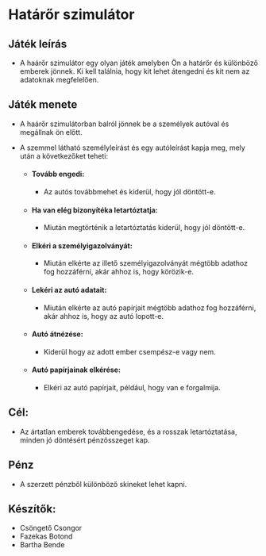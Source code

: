 # **Határőr szimulátor**

## **Játék leírás**

- A haárőr szimulátor egy olyan játék amelyben Ön a határőr és különböző emberek jönnek. Ki kell találnia, hogy kit lehet átengedni és kit nem az adatoknak megfelelően.

## **Játék menete**

- A haárőr szimulátorban balról jönnek be a személyek autóval és megállnak ön előtt.
- A szemmel látható személyleírást és egy autóleírást kapja meg, mely után a következőket teheti:

  - #### Tovább engedi:
    - Az autós továbbmehet és kiderül, hogy jól döntött-e. 
  - #### Ha van elég bizonyítéka letartóztatja:
    - Miután megtörténik a letartóztatás kiderül, hogy jól döntött-e.
  - #### Elkéri a személyigazolványát:
    - Miután elkérte az illető személyigazolványát mégtöbb adathoz fog hozzáférni, akár ahhoz is, hogy körözik-e.
  - #### Lekéri az autó adatait:
    - Miután elkérte az autó papírjait mégtöbb adathoz fog hozzáférni, akár ahhoz is, hogy az autó lopott-e.
  - #### Autó átnézése:
    - Kiderül hogy az adott ember csempész-e vagy nem.
  - #### Autó papírjainak elkérése:
    - Elkéri az autó papírjait, például, hogy van e forgalmija.

## **Cél:**

- Az ártatlan emberek továbbengedése, és a rosszak letartóztatása, minden jó döntésért pénzösszeget kap.

## **Pénz**

- A szerzett pénzből különböző skineket lehet kapni.

## **Készítők:**

- Csöngető Csongor
- Fazekas Botond
- Bartha Bende
